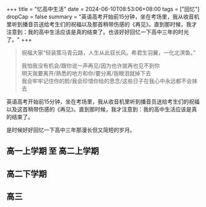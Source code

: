 +++
title = "忆高中生活"
date = 2024-06-10T08:53:06+08:00
tags = ["回忆"]
dropCap = false
summary = "英语高考开始前15分钟，坐在考场里，我从收音机里听到播音员送给考生们的祝福以及那首稍带伤感的《再见》。直到那时候，我才注意到：我的高中生活应该是真的结束了。也该好好回忆一下高中三年的时光了。"
+++

> 祝福大家“轻装策马青云路，人生从此驭长风。希君生羽翼，一化北溟鱼。”
>
> 我怕我没有机会/跟你说一声再见/因为也许就再也见不到你<br>
> 明天我要离开/熟悉的地方和你/要分离/我眼泪就掉下去<br>
> 我会牢牢记住你的脸/我会珍惜你给的思念/这些日子在我心中永远都不会抹去

英语高考开始前15分钟，坐在考场里，我从收音机里听到播音员送给考生们的祝福以及这首稍带伤感的《再见》。直到那时候，我才注意到：我的高中生活应该是真的结束了。

是时候好好回忆一下高中三年那漫长但又简短的岁月。

## 高一上学期 至 高二上学期

## 高二下学期

## 高三
